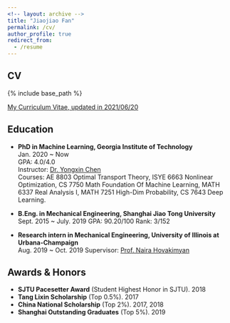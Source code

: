 ```yaml
---
<!-- layout: archive -->
title: "Jiaojiao Fan"
permalink: /cv/
author_profile: true
redirect_from:
  - /resume
---
```


## CV

{% include base_path %}

[My Curriculum Vitae, updated in 2021/06/20](http://sbyebss.github.io/files/Research_CV.pdf)

## Education

- **PhD in Machine Learning, Georgia Institute of Technology**  
  Jan. 2020 ~ Now  
  GPA: 4.0/4.0  
  Instructor: [Dr. Yongxin Chen](https://yongxin.ae.gatech.edu/)  
  Courses: AE 8803 Optimal Transport Theory, ISYE 6663 Nonlinear Optimization, CS 7750 Math Foundation Of Machine Learning, MATH 6337 Real Analysis I, MATH 7251 High-Dim Probability, CS 7643 Deep Learning.

- **B.Eng. in Mechanical Engineering, Shanghai Jiao Tong University**  
  Sept. 2015 ~ July. 2019
  GPA: 90.20/100 Rank: 3/152

- **Research intern in Mechanical Engineering, University of Illinois at Urbana-Champaign**  
  Aug. 2019 ~ Oct. 2019
  Supervisor: [Prof. Naira Hovakimyan](http://naira.mechse.illinois.edu/sciencex_teams/naira-hovakimyan/)

## Awards & Honors

- **SJTU Pacesetter Award** (Student Highest Honor in SJTU). 2018
- **Tang Lixin Scholarship** (Top 0.5%). 2017
- **China National Scholarship** (Top 2%). 2017, 2018
- **Shanghai Outstanding Graduates** (Top 5%). 2019
